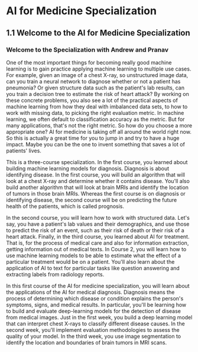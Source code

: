 # **AI for Medicine Specialization**

## **1.1 Welcome to the AI for Medicine Specialization**

### **Welcome to the Specialization with Andrew and Pranav**

One of the most important things for becoming really good machine learning is to gain practice applying machine learning to multiple use cases. For example, given an image of a chest X-ray, so unstructured image data, can you train a neural network to diagnose whether or not a patient has pneumonia? Or given structure data such as the patient's lab results, can you train a decision tree to estimate the risk of heart attack? By working on these concrete problems, you also see a lot of the practical aspects of machine learning from how they deal with imbalanced data sets, to how to work with missing data, to picking the right evaluation metric. In machine learning, we often default to classification accuracy as the metric. But for many applications, that's not the right metric. So how do you choose a more appropriate one? AI for medicine is taking off all around the world right now. So this is actually a great time for you to jump in and try to have a huge impact. Maybe you can be the one to invent something that saves a lot of patients' lives.

This is a three-course specialization. In the first course, you learned about building machine learning models for diagnosis. Diagnosis is about identifying disease. In the first course, you will build an algorithm that will look at a chest X-ray and determine whether it contains disease. You'll also build another algorithm that will look at brain MRIs and identify the location of tumors in those brain MRIs. Whereas the first course is on diagnosis or identifying disease, the second course will be on predicting the future health of the patients, which is called prognosis.

In the second course, you will learn how to work with structured data. Let's say, you have a patient's lab values and their demographics, and use those to predict the risk of an event, such as their risk of death or their risk of a heart attack.
Finally, in the third course, you learned about AI for treatment. That is, for the process of medical care and also for information extraction, getting information out of medical texts.
In Course 2, you will learn how to use machine learning models to be able to estimate what the effect of a particular treatment would be on a patient. You'll also learn about the application of AI to text for particular tasks like question answering and extracting labels from radiology reports.

In this first course of the AI for medicine specialization, you will learn about the applications of the AI for medical diagnosis. Diagnosis means the process of determining which disease or condition explains the person's symptoms, signs, and medical results.
In particular, you'll be learning how to build and evaluate deep-learning models for the detection of disease from medical images.
Just in the first week, you build a deep learning model that can interpret chest X-rays to classify different disease causes. In the second week, you'll implement evaluation methodologies to assess the quality of your model.
In the third week, you use image segmentation to identify the location and boundaries of brain tumors in MRI scans.

